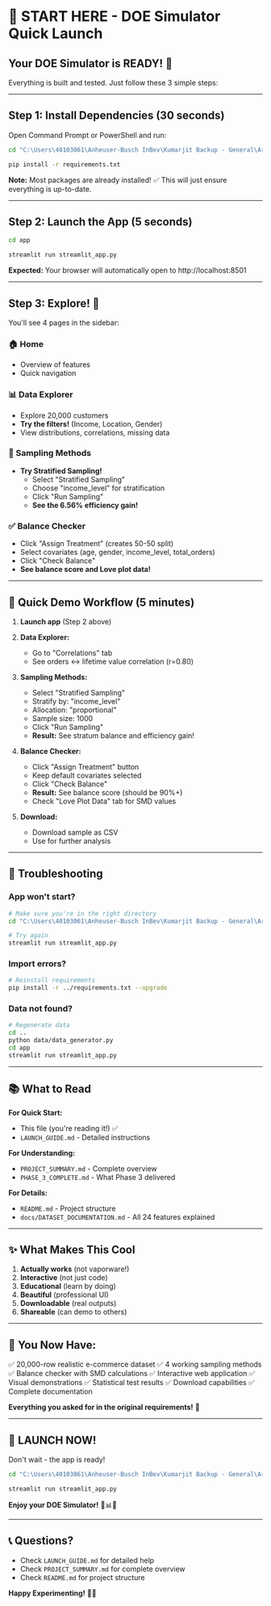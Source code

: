 # 🚀 START HERE - DOE Simulator Quick Launch

## Your DOE Simulator is READY! 🎉

Everything is built and tested. Just follow these 3 simple steps:

---

## Step 1: Install Dependencies (30 seconds)

Open Command Prompt or PowerShell and run:

```bash
cd "C:\Users\40103061\Anheuser-Busch InBev\Kumarjit Backup - General\Articles\Design of Experiment\DOE_Simulator"

pip install -r requirements.txt
```

**Note:** Most packages are already installed! ✅ This will just ensure everything is up-to-date.

---

## Step 2: Launch the App (5 seconds)

```bash
cd app

streamlit run streamlit_app.py
```

**Expected:** Your browser will automatically open to http://localhost:8501

---

## Step 3: Explore! 🎊

You'll see 4 pages in the sidebar:

### 🏠 Home
- Overview of features
- Quick navigation

### 📊 Data Explorer
- Explore 20,000 customers
- **Try the filters!** (Income, Location, Gender)
- View distributions, correlations, missing data

### 🎲 Sampling Methods
- **Try Stratified Sampling!**
  - Select "Stratified Sampling"
  - Choose "income_level" for stratification
  - Click "Run Sampling"
  - **See the 6.56% efficiency gain!**

### ✅ Balance Checker
- Click "Assign Treatment" (creates 50-50 split)
- Select covariates (age, gender, income_level, total_orders)
- Click "Check Balance"
- **See balance score and Love plot data!**

---

## 🎯 Quick Demo Workflow (5 minutes)

1. **Launch app** (Step 2 above)

2. **Data Explorer:**
   - Go to "Correlations" tab
   - See orders ↔ lifetime value correlation (r=0.80)

3. **Sampling Methods:**
   - Select "Stratified Sampling"
   - Stratify by: "income_level"
   - Allocation: "proportional"
   - Sample size: 1000
   - Click "Run Sampling"
   - **Result:** See stratum balance and efficiency gain!

4. **Balance Checker:**
   - Click "Assign Treatment" button
   - Keep default covariates selected
   - Click "Check Balance"
   - **Result:** See balance score (should be 90%+)
   - Check "Love Plot Data" tab for SMD values

5. **Download:**
   - Download sample as CSV
   - Use for further analysis

---

## 🐛 Troubleshooting

### App won't start?
```bash
# Make sure you're in the right directory
cd "C:\Users\40103061\Anheuser-Busch InBev\Kumarjit Backup - General\Articles\Design of Experiment\DOE_Simulator\app"

# Try again
streamlit run streamlit_app.py
```

### Import errors?
```bash
# Reinstall requirements
pip install -r ../requirements.txt --upgrade
```

### Data not found?
```bash
# Regenerate data
cd ..
python data/data_generator.py
cd app
streamlit run streamlit_app.py
```

---

## 📚 What to Read

**For Quick Start:**
- This file (you're reading it!) ✅
- `LAUNCH_GUIDE.md` - Detailed instructions

**For Understanding:**
- `PROJECT_SUMMARY.md` - Complete overview
- `PHASE_3_COMPLETE.md` - What Phase 3 delivered

**For Details:**
- `README.md` - Project structure
- `docs/DATASET_DOCUMENTATION.md` - All 24 features explained

---

## ✨ What Makes This Cool

1. **Actually works** (not vaporware!)
2. **Interactive** (not just code)
3. **Educational** (learn by doing)
4. **Beautiful** (professional UI)
5. **Downloadable** (real outputs)
6. **Shareable** (can demo to others)

---

## 🎊 You Now Have:

✅ 20,000-row realistic e-commerce dataset
✅ 4 working sampling methods
✅ Balance checker with SMD calculations
✅ Interactive web application
✅ Visual demonstrations
✅ Statistical test results
✅ Download capabilities
✅ Complete documentation

**Everything you asked for in the original requirements!** 🎯

---

## 🚀 LAUNCH NOW!

Don't wait - the app is ready!

```bash
cd "C:\Users\40103061\Anheuser-Busch InBev\Kumarjit Backup - General\Articles\Design of Experiment\DOE_Simulator\app"

streamlit run streamlit_app.py
```

**Enjoy your DOE Simulator!** 🎲📊✅

---

## 📞 Questions?

- Check `LAUNCH_GUIDE.md` for detailed help
- Check `PROJECT_SUMMARY.md` for complete overview
- Check `README.md` for project structure

**Happy Experimenting!** 🔬🎉
